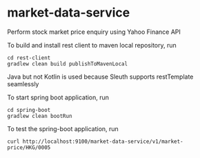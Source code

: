 # market-data-service
Perform stock market price enquiry using Yahoo Finance API

To build and install rest client to maven local repository, run
```
cd rest-client
gradlew clean build publishToMavenLocal
```
Java but not Kotlin is used because Sleuth supports restTemplate seamlessly

To start spring boot application, run
```
cd spring-boot
gradlew clean bootRun
```

To test the spring-boot application, run
```
curl http://localhost:9100/market-data-service/v1/market-price/HKG/0005
```

